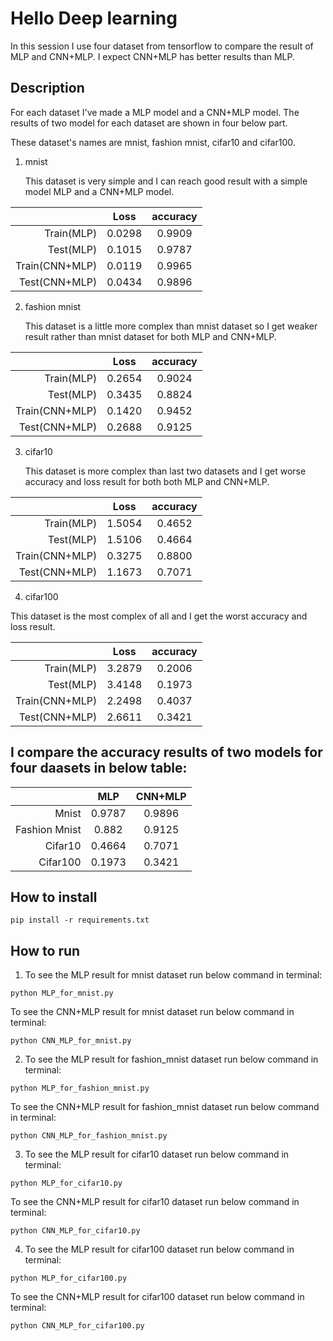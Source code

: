 # Hello Deep learning

In this session I use four dataset from tensorflow to compare the result of MLP and CNN+MLP. I expect CNN+MLP has better results than MLP.

## Description

For each dataset I've made a MLP model and a CNN+MLP model. The results of two model for each dataset are shown in four below part.

These dataset's names are mnist, fashion mnist, cifar10 and cifar100. 


1. mnist

   This dataset is very simple and I can reach good result with a simple model MLP and  a CNN+MLP model.

|           |       Loss     |        accuracy     |
|---------: | :----------------: |:----------------: |
|    Train(MLP)            |       0.0298           |        0.9909           |
|    Test(MLP)            |        0.1015           |        0.9787           |
|    Train(CNN+MLP)            |       0.0119           |        0.9965           |
|    Test(CNN+MLP)            |        0.0434         |        0.9896           |  

2. fashion mnist

   This dataset is a little more complex than mnist dataset so I get weaker result rather than mnist dataset for both MLP and CNN+MLP.

|           |       Loss     |        accuracy     |
|---------: | :----------------: |:----------------: |
|    Train(MLP)            |       0.2654            |        0.9024           |
|    Test(MLP)            |        0.3435           |        0.8824          |
|    Train(CNN+MLP)            |       0.1420            |        0.9452           |
|    Test(CNN+MLP)            |        0.2688          |        0.9125           |  

3. cifar10

   This dataset is more complex than last two datasets and I get worse accuracy and loss result for both  both MLP and CNN+MLP.

|           |       Loss     |        accuracy     |
|---------: | :----------------: |:----------------: |
|    Train(MLP)            |       1.5054            |        0.4652           |
|    Test(MLP)            |        1.5106           |        0.4664           |
|    Train(CNN+MLP)            |       0.3275            |        0.8800           |
|    Test(CNN+MLP)            |        1.1673          |        0.7071           |

 4. cifar100 

   This dataset is the most complex of all and I get the worst accuracy and loss result.

|           |       Loss     |        accuracy     |
|---------: | :----------------: |:----------------: |
|    Train(MLP)            |       3.2879            |        0.2006           |
|    Test(MLP)            |        3.4148           |        0.1973           |
|    Train(CNN+MLP)           |       2.2498            |        0.4037           |
|    Test(CNN+MLP)           |        2.6611           |        0.3421           |

 
## I compare the accuracy results of two models for four daasets in below table:

|                    |       MLP     |        CNN+MLP    |
|-------------------:| :-----------: |:----------------: |
|    Mnist           |   0.9787      |        0.9896     |
|    Fashion Mnist   |   0.882       |        0.9125     |
|    Cifar10         |    0.4664     |        0.7071     |
|    Cifar100        |    0.1973     |        0.3421     |

## How to install

```
pip install -r requirements.txt
```

##  How to run

1. To see the MLP result for mnist dataset run below command in terminal:

```
python MLP_for_mnist.py
```

To see the CNN+MLP result for mnist dataset run below command in terminal:

```
python CNN_MLP_for_mnist.py
```

2. To see the MLP result for fashion_mnist dataset run below command in terminal:

```
python MLP_for_fashion_mnist.py
```

To see the CNN+MLP result for fashion_mnist dataset run below command in terminal:

```
python CNN_MLP_for_fashion_mnist.py
```

3. To see the MLP result for cifar10 dataset run below command in terminal:

```
python MLP_for_cifar10.py
```

To see the CNN+MLP result for cifar10 dataset run below command in terminal:

```
python CNN_MLP_for_cifar10.py
```

4. To see the MLP result for cifar100 dataset run below command in terminal:

```
python MLP_for_cifar100.py
```

To see the CNN+MLP result for cifar100 dataset run below command in terminal:

```
python CNN_MLP_for_cifar100.py
```
